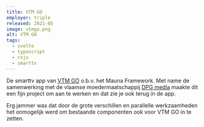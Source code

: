 ```yaml
---
title: VTM GO
employer: triple
released: 2021-05
image: vtmgo.png
alt: VTM GO
tags:
  - svelte
  - typescript
  - rxjs
  - smarttv
---
```


De smarttv app van [VTM GO](https://vtm.be/vtmgo) o.b.v. het Mauna Framework.
Met name de samenwerking met de vlaamse moedermaatschappij [DPG media](https://www.dpgmedia.be/) maakte dit een fijn project om aan te werken en dat zie je ook terug in de app.

Erg jammer was dat door de grote verschillen en parallelle werkzaamheden het onmogelijk werd om bestaande componenten ook voor VTM GO in te zetten.

